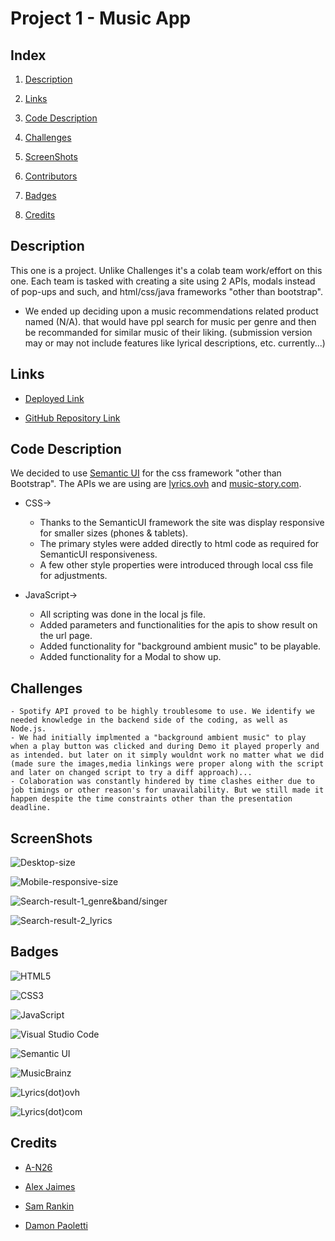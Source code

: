 # Project 1 - Music App

## Index

1. [Description](#Description)

2. [Links](#Links)

3. [Code Description](#Code%20Description)

4. [Challenges](#Challenges)

5. [ScreenShots](#ScreenShots)

6. [Contributors](#Contributors)

7. [Badges](#Badges)

8. [Credits](#Credits)

## Description

This one is a project. Unlike Challenges it's a colab team work/effort on this one. Each team is tasked with creating a site using 2 APIs, modals instead of pop-ups and such, and html/css/java frameworks "other than bootstrap".

- We ended up deciding upon a music recommendations related product named (N/A). that would have ppl search for music per genre and then be recommanded for similar music of their liking. (submission version may or may not include features like lyrical descriptions, etc. currently...)

## Links

- [Deployed Link](https://alexjcturbo.github.io/project-music/)

- [GitHub Repository Link](https://github.com/AlexJCturbo/project-music)

## Code Description

We decided to use [Semantic UI](https://semantic-ui.com/) for the css framework "other than Bootstrap". The APIs we are using are [lyrics.ovh](https://lyricsovh.docs.apiary.io/#) and [music-story.com](https://developers.music-story.com/developers/).

- CSS→

    - Thanks to the SemanticUI framework the site was display responsive for smaller sizes (phones & tablets).
    - The primary styles were added directly to html code as required for SemanticUI responsiveness.
    - A few other style properties were introduced through local css file for adjustments.

- JavaScript→

    - All scripting was done in the local js file.
    - Added parameters and functionalities for the apis to show result on the url page.
    - Added functionality for "background ambient music" to be playable.
    - Added functionality for a Modal to show up.

## Challenges

    - Spotify API proved to be highly troublesome to use. We identify we needed knowledge in the backend side of the coding, as well as Node.js.
    - We had initially implmented a "background ambient music" to play when a play button was clicked and during Demo it played properly and as intended. but later on it simply wouldnt work no matter what we did (made sure the images,media linkings were proper along with the script and later on changed script to try a diff approach)...
    - Colaboration was constantly hindered by time clashes either due to job timings or other reason's for unavailability. But we still made it happen despite the time constraints other than the presentation deadline.

## ScreenShots

![Desktop-size](screenshots/ScreenShot_fullsize.png)



![Mobile-responsive-size](screenshots/ScreenShot_MobileResponsiveSize.png)



![Search-result-1_genre&band/singer](screenshots/ScreenShot_SearchResult1.png)



![Search-result-2_lyrics](screenshots/ScreenShot_SearchResult2.png)

## Badges

![HTML5](https://img.shields.io/badge/html5-%23E34F26.svg?style=for-the-badge&logo=html5&logoColor=white)

![CSS3](https://img.shields.io/badge/css3-%231572B6.svg?style=for-the-badge&logo=css3&logoColor=white)

![JavaScript](https://img.shields.io/badge/javascript-%23323330.svg?style=for-the-badge&logo=javascript&logoColor=%23F7DF1E)

![Visual Studio Code](https://img.shields.io/badge/Visual%20Studio%20Code-0078d7.svg?style=for-the-badge&logo=visual-studio-code&logoColor=white)

![Semantic UI](https://img.shields.io/badge/Semantic%20UI-%2335BDB2.svg?style=for-the-badge&logo=SemanticUI&logoColor=white)

![MusicBrainz](https://img.shields.io/badge/Musicbrainz-EB743B?style=for-the-badge&logo=musicbrainz&logoColor=BA478F)

![Lyrics(dot)ovh](https://img.shields.io/badge/lyrics.ovh-EB743B?style=for-the-badge&logoColor=BA478F)

![Lyrics(dot)com](https://img.shields.io/badge/lyrics.com-EB743B?style=for-the-badge&logoColor=BA478F)

## Credits

- [A-N26](https://github.com/A-N26)

- [Alex Jaimes](https://github.com/AlexJCturbo)

- [Sam Rankin](https://github.com/Rankin47)

- [Damon Paoletti](https://github.com/damonpaoletti)
